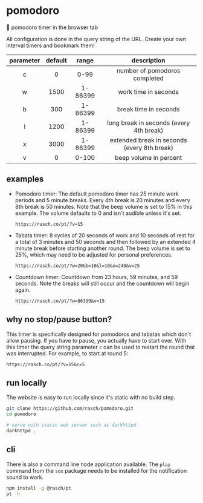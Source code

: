 # pomodoro

🍅 pomodoro timer in the browser tab

All configuration is done in the query string of the URL. Create your own
interval timers and bookmark them!

| parameter | default | range   | description                                 |
|:---------:|:-------:|:-------:|:-------------------------------------------:|
| c         | 0       | 0-99    | number of pomodoros completed               |
| w         | 1500    | 1-86399 | work time in seconds                        |
| b         | 300     | 1-86399 | break time in seconds                       |
| l         | 1200    | 1-86399 | long break in seconds (every 4th break)     |
| x         | 3000    | 1-86399 | extended break in seconds (every 8th break) |
| v         | 0       | 0-100   | beep volume in percent                      |

## examples

- Pomodoro timer: The default pomodoro timer has 25 minute work periods and 5
  minute breaks. Every 4th break is 20 minutes and every 8th break is 50
  minutes. Note that the beep volume is set to 15% in this example.
  The volume defaults to 0 and isn't audible unless it's set.

      https://rasch.co/pt/?v=15

- Tabata timer: 8 cycles of 20 seconds of work and 10 seconds of rest for a
  total of 3 minutes and 50 seconds and then followed by an extended 4 minute
  break before starting another round. The beep volume is set to 25%, which may
  need to be adjusted for personal preferences.

      https://rasch.co/pt/?w=20&b=10&l=10&x=240&v=25

- Countdown timer: Countdown from 23 hours, 59 minutes, and 59 seconds. Note
  the breaks will still occur and the countdown will begin again.

      https://rasch.co/pt/?w=86399&v=15

## why no stop/pause button?

This timer is specifically designed for pomodoros and tabatas which don't allow
pausing. If you have to pause, you actually have to start over. With this timer
the query string parameter `c` can be used to restart the round that was
interrupted. For example, to start at round 5:

    https://rasch.co/pt/?v=15&c=5

## run locally

The website is easy to run locally since it's static with no build step.

```sh
git clone https://github.com/rasch/pomodoro.git
cd pomodoro

# serve with static web server such as darkhttpd
darkhttpd .
```

## cli

There is also a command line node application available. The `play` command from
the `sox` package needs to be installed for the notification sound to work.

```sh
npm install -g @rasch/pt
pt -h
```
